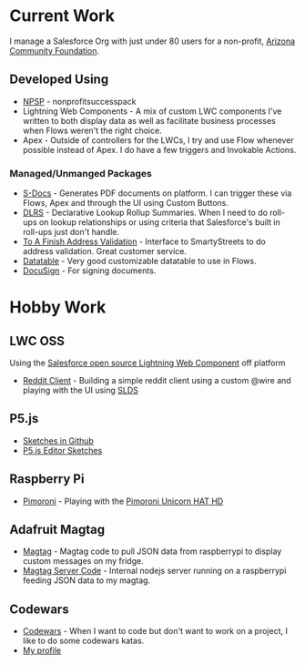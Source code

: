 # Current Work

I manage a Salesforce Org with just under 80 users for a non-profit, [Arizona Community Foundation](https://www.azfoundation.org).

## Developed Using

- [NPSP](https://github.com/SalesforceFoundation/NPSP) - nonprofitsuccesspack
- Lightning Web Components - A mix of custom LWC components I've written to both display data as well as facilitate business processes when Flows weren't the right choice.
- Apex - Outside of controllers for the LWCs, I try and use Flow whenever possible instead of Apex. I do have a few triggers and Invokable Actions.

### Managed/Unmanged Packages

- [S-Docs](https://www.sdocs.com/) - Generates PDF documents on platform. I can trigger these via Flows, Apex and through the UI using Custom Buttons.
- [DLRS](https://github.com/SFDO-Community/declarative-lookup-rollup-summaries) - Declarative Lookup Rollup Summaries. When I need to do roll-ups on lookup relationships or using criteria that Salesforce's built in roll-ups just don't handle.
- [To A Finish Address Validation](https://appexchange.salesforce.com/appxListingDetail?listingId=a0N300000059eEUEAY) - Interface to SmartyStreets to do address validation. Great customer service.
- [Datatable](https://unofficialsf.com/datatable-lightning-web-component-for-flow-screens-2/) - Very good customizable datatable to use in Flows.
- [DocuSign](https://www.docusign.com/) - For signing documents.

# Hobby Work

## LWC OSS

Using the [Salesforce open source Lightning Web Component](https://lwc.dev) off platform

- [Reddit Client](https://github.com/jkenzer/reddit-lwc) - Building a simple reddit client using a custom @wire and playing with the UI using [SLDS](https://www.lightningdesignsystem.com)

## P5.js

- [Sketches in Github](https://jkenzer.github.io/)
- [P5.js Editor Sketches](https://editor.p5js.org/jkenzer/sketches)

## Raspberry Pi

- [Pimoroni](https://github.com/jkenzer/pimoroni) - Playing with the [Pimoroni Unicorn HAT HD](https://shop.pimoroni.com/products/unicorn-hat-hd)

## Adafruit Magtag

- [Magtag](https://github.com/jkenzer/magtag) - Magtag code to pull JSON data from raspberrypi to display custom messages on my fridge.
- [Magtag Server Code](https://github.com/jkenzer/magtag-server) - Internal nodejs server running on a raspberrypi feeding JSON data to my magtag.

## Codewars

- [Codewars](https://www.codewars.com/) - When I want to code but don't want to work on a project, I like to do some codewars katas.
- [My profile](https://www.codewars.com/users/jkenzer)
